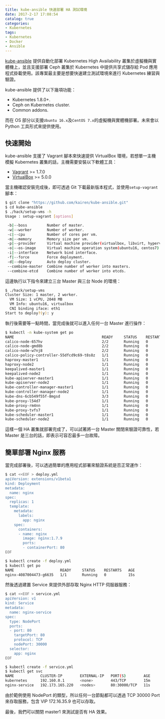 ```yaml
---
title: kube-ansible 快速部署 HA 測試環境
date: 2017-2-17 17:08:54
catalog: true
categories:
- Kubernetes
tags:
- Kubernetes
- Docker
- Ansible
---
```

[kube-ansible](https://github.com/kairen/kube-ansible) 提供自動化部署 Kubernetes High Availability 叢集於虛擬機與實體機上，並且支援部署 Ceph 叢集於 Kubernetes 中提供共享式儲存給 Pod 應用程式掛載使用。該專案最主要是想要快速建立測試環境來進行 Kubernetes 練習與驗證。

kube-ansible 提供了以下幾項功能：
* Kubernetes 1.8.0+.
* Ceph on Kubernetes cluster.
* Common addons.

<!--more-->

而在 OS 部分以支援`Ubuntu 16.x`及`CentOS 7.x`的虛擬機與實體機部署。未來會以 Python 工具形式來提供使用。

## 快速開始
kube-ansible 支援了 Vagrant 腳本來快速提供 VirtualBox 環境，若想單一主機模擬 Kubernetes 叢集的話，主機需要安裝以下軟體工具：
* [Vagrant](https://www.vagrantup.com/downloads.html) >= 1.7.0
* [VirtualBox](https://www.virtualbox.org/wiki/Downloads) >= 5.0.0

當主機確認安裝完成後，即可透過 Git 下載最新版本程式，並使用`setup-vagrant`腳本：
```sh
$ git clone "https://github.com/kairen/kube-ansible.git"
$ cd kube-ansible
$ ./hack/setup-vms -h
Usage : setup-vagrant [options]

 -b|--boss         Number of master.
 -w|--worker       Number of worker.
 -c|--cpu          Number of cores per vm.
 -m|--memory       Memory size per vm.
 -p|--provider     Virtual machine provider(virtualbox, libvirt, hyperv).
 -o|--os-image     Virtual machine operation system(ubuntu16, centos7).
 -i|--interface    Network bind interface.
 -f|--force        Force deployment.
 -d|--deploy       Auto deploy cluster.
 --combine-master  Combine number of worker into masters.
 --combine-etcd    Combine number of worker into etcds.
```

這邊執行以下指令來建立三台 Master 與三台 Node 的環境：
```sh
$ ./hack/setup-vms
Cluster Size: 1 master, 2 worker.
  VM Size: 1 vCPU, 2048 MB
  VM Info: ubuntu16, virtualbox
  CNI binding iface: eth1
Start to deploy?(y): y
```

執行後需要等一點時間，當完成後就可以進入任何一台 Master 進行操作：
```sh
$ kubectl -n kube-system get po
NAME                                        READY     STATUS    RESTARTS   AGE
calico-node-657hv                           2/2       Running   0          57s
calico-node-gmd8b                           2/2       Running   0          57s
calico-node-w7nj8                           2/2       Running   0          57s
calico-policy-controller-55dfcd9c69-t8s8z   1/1       Running   0          57s
haproxy-master1                             1/1       Running   0          22s
haproxy-node2                               1/1       Running   0          1m
keepalived-master1                          1/1       Running   0          30s
keepalived-node2                            1/1       Running   0          1m
kube-apiserver-master1                      1/1       Running   0          23s
kube-apiserver-node2                        1/1       Running   0          1m
kube-controller-manager-master1             1/1       Running   0          17s
kube-controller-manager-node2               1/1       Running   0          1m
kube-dns-6cb549f55f-8mgsd                   3/3       Running   0          46s
kube-proxy-l54d7                            1/1       Running   0          1m
kube-proxy-rm4nn                            1/1       Running   0          1m
kube-proxy-tvfs7                            1/1       Running   0          1m
kube-scheduler-master1                      1/1       Running   0          39s
kube-scheduler-node2                        1/1       Running   0          1m
```

這樣一個 HA 叢集就部署完成了，可以試著將一台 Master 關閉來驗證可靠性，若 Master 是三台的話，即表示可容忍最多一台故障。

## 簡單部署 Nginx 服務
當完成部署後，可以透過簡單的應用程式部署來驗證系統是否正常運作：
```sh
$ cat <<EOF > deploy.yml
apiVersion: extensions/v1beta1
kind: Deployment
metadata:
  name: nginx
spec:
  replicas: 1
  template:
    metadata:
      labels:
        app: nginx
    spec:
      containers:
      - name: nginx
        image: nginx:1.7.9
        ports:
        - containerPort: 80
EOF

$ kubectl create -f deploy.yml
$ kubectl get po
NAME                     READY     STATUS    RESTARTS   AGE
nginx-4087004473-g6635   1/1       Running   0          15s
```

然後透過建置 Service 來提供外部存取 Nginx HTTP 伺服器服務：
```sh
$ cat <<EOF > service.yml
apiVersion: v1
kind: Service
metadata:
  name: nginx-service
spec:
  type: NodePort
  ports:
  - port: 80
    targetPort: 80
    protocol: TCP
    nodePort: 30000
  selector:
    app: nginx
EOF

$ kubectl create -f service.yml
$ kubectl get svc
NAME            CLUSTER-IP        EXTERNAL-IP   PORT(S)        AGE
kubernetes      192.160.0.1       <none>        443/TCP        15m
nginx-service   192.173.165.220   <nodes>       80:30000/TCP   11s
```

由於範例使用 NodePort 的類型，所以任何一台節點都可以透過 TCP 30000 Port 來存取服務，包含 VIP 172.16.35.9 也可以存取。

最後，我們可以關閉 master1 來測試是否有 HA 效果。
